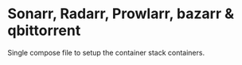 # Sonarr, Radarr, Prowlarr, bazarr & qbittorrent

Single compose file to setup the container stack containers.
